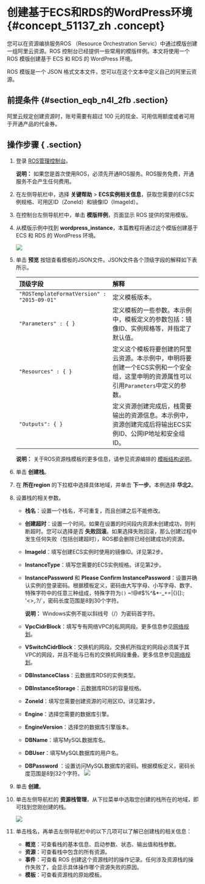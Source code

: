 # 创建基于ECS和RDS的WordPress环境 {#concept_51137_zh .concept}

您可以在资源编排服务ROS （Resource Orchestration Servic）中通过模版创建一组阿里云资源。ROS 控制台已经提供一些常用的模版样例。本文将使用一个 ROS 模版创建基于 ECS 和 RDS 的 WordPress 环境。

ROS 模版是一个 JSON 格式文本文件，您可以在这个文本中定义自己的阿里云资源。

## 前提条件 {#section_eqb_n4l_2fb .section}

阿里云规定创建资源时，账号需要有超过 100 元的现金、可用信用额度或者可用于开通产品的代金券。

## 操作步骤 { .section}

1.  登录 [ROS管理控制台](https://ros.console.aliyun.com/)。

    **说明：** 如果您是首次使用ROS，必须先开通ROS服务。ROS服务免费，开通服务不会产生任何费用。

2.  在左侧导航栏中，选择 **关键帮助** \> **ECS实例相关信息**，获取您需要的ECS实例规格、可用区ID（ZoneId）和镜像ID（ImageId）。
3.  在控制台左侧导航栏中，单击 **模版样例**，页面显示 ROS 提供的常用模版。
4.  从模版示例中找到 **wordpress\_instance**，本篇教程将通过这个模版创建基于 ECS 和 RDS 的 WordPress 环境。

    ![](http://static-aliyun-doc.oss-cn-hangzhou.aliyuncs.com/assets/img/9767/154883710732242_zh-CN.png)

5.  单击 **预览** 按钮查看模板的JSON文件。JSON文件各个顶级字段的解释如下表所示。

    |顶级字段|解释|
    |:---|:-|
    |`"ROSTemplateFormatVersion" : "2015-09-01"`|定义模板版本。|
    |`"Parameters" : { }`|定义模板的一些参数。本示例中，模板定义的参数包括：镜像ID、实例规格等，并指定了默认值。|
    |`"Resources" : { }`|定义这个模板将要创建的阿里云资源。本示例中，申明将要创建一个ECS实例和一个安全组，这里申明的资源属性可以引用`Parameters`中定义的参数。|
    |`"Outputs": { }`|定义资源创建完成后，栈需要输出的资源信息。本示例中，资源创建完成后将输出ECS实例ID、公网IP地址和安全组ID。|

    **说明：** 关于ROS资源栈模板的更多信息，请参见资源编排的 [模板结构说明](../../../../../cn.zh-CN/用户指南/模板语法/模板结构说明.md#)。

6.  单击 **创建栈**。
7.  在 **所在region** 的下拉框中选择具体地域，并单击 **下一步**。本例选择 **华北2**。
8.  设置栈的相关参数。

    -   **栈名**：设置一个栈名，不可重复，而且创建之后不能修改。
    -   **创建超时**：设置一个时间。如果在设置的时间段内资源未创建成功，则判断超时。您可以选择是否 **失败回滚**。如果选择失败回滚，那么创建过程中发生任何失败（包括创建超时），ROS都会删除已经创建成功的资源。
    -   **ImageId**：填写创建ECS实例时使用的镜像ID。详见第2步。
    -   **InstanceType**：填写您需要的ECS实例规格。详见第2步。
    -   **InstancePassword** 和 **Please Confirm InstancePassword**：设置并确认实例的登录密码。根据模板定义，密码由大写字母、小写字母、数字、特殊字符中的任意三种组成，特殊字符为`()` ~!@#$%^&*-_+=|{}[]:; '<>,.?/`，密码长度范围是8到30个字符。

        **说明：** Windows实例不能以斜线号（/）为密码首字符。

    -   **VpcCidrBlock**：填写专有网络VPC的私网网段。更多信息参见[网络规划](../../../../../cn.zh-CN/最佳实践/网络规划.md#)。
    -   **VSwitchCidrBlock**：交换机的网段。交换机所指定的网段必须属于其VPC的网段，并且不能与已有的交换机网段重叠。更多信息参见[网络规划](../../../../../cn.zh-CN/最佳实践/网络规划.md#)。
    -   **DBInstanceClass**：云数据库RDS的实例类型。
    -   **DBInstanceStorage**：云数据库RDS的容量规格。
    -   **ZoneId**：填写您需要创建资源的可用区ID。详见第2步。
    -   **Engine**：选择您需要的数据库引擎。
    -   **EngineVersion**：选择您的数据库引擎版本。
    -   **DBName**：填写MySQL数据库名。
    -   **DBUser**：填写MySQL数据库的用户名。
    -   **DBPassword** ：设置访问MySQL数据库的密码。根据模板定义，密码长度范围是8到32个字符。
    ![](http://static-aliyun-doc.oss-cn-hangzhou.aliyuncs.com/assets/img/9767/154883710732251_zh-CN.png)

9.  单击 **创建**。
10. 单击左侧导航栏的 **资源栈管理**，从下拉菜单中选取您创建的栈所在的地域，即可找到您刚创建的栈。

    ![](http://static-aliyun-doc.oss-cn-hangzhou.aliyuncs.com/assets/img/9767/154883710732490_zh-CN.png)

11. 单击栈名，再单击左侧导航栏中的以下几项可以了解已创建栈的相关信息：
    -   **概览**：可查看栈的基本信息、启动参数、状态、输出值和栈参数。
    -   **资源**：可查看栈中包含的所有资源。
    -   **事件**：可查看 ROS 创建这个资源栈时的操作记录。任何涉及资源栈的操作失败了，会显示具体操作哪个资源失败的原因。
    -   **模板**：可查看资源栈的原始模板。

